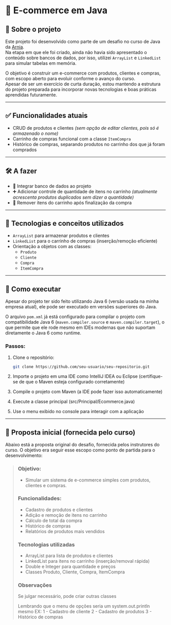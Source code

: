 # 🛒 E-commerce em Java

## 📌 Sobre o projeto

Este projeto foi desenvolvido como parte de um desafio no curso de Java da [Arnia](https://arnia.com.br/).  
Na etapa em que ele foi criado, ainda não havia sido apresentado o conteúdo sobre bancos de dados, por isso, utilizei `ArrayList` e `LinkedList` para simular tabelas em memória.

O objetivo é construir um e-commerce com produtos, clientes e compras, com escopo aberto para evoluir conforme o avanço do curso.  
Apesar de ser um exercício de curta duração, estou mantendo a estrutura do projeto preparada para incorporar novas tecnologias e boas práticas aprendidas futuramente.

---

## ✅ Funcionalidades atuais

- CRUD de produtos e clientes *(sem opção de editar clientes, pois só é armazenado o nome)*
- Carrinho de compras funcional com a classe `ItemCompra`
- Histórico de compras, separando produtos no carrinho dos que já foram comprados

---

## 🛠️ A fazer

- 🔗 Integrar banco de dados ao projeto  
- ➕ Adicionar controle de quantidade de itens no carrinho  *(atualmente acrescenta produtos duplicados sem dizer a quantidade)*
- 🧹 Remover itens do carrinho após finalização da compra  

---

## 🧪 Tecnologias e conceitos utilizados

- `ArrayList` para armazenar produtos e clientes  
- `LinkedList` para o carrinho de compras (inserção/remoção eficiente)  
- Orientação a objetos com as classes:
  - `Produto`
  - `Cliente`
  - `Compra`
  - `ItemCompra`

---

## 🚀 Como executar

Apesar do projeto ter sido feito utilizando Java 6 (versão usada na minha empresa atual), ele pode ser executado em versões superiores do Java.

O arquivo `pom.xml` já está configurado para compilar o projeto com compatibilidade Java 6 (`maven.compiler.source` e `maven.compiler.target`), o que permite que ele rode mesmo em IDEs modernas que não suportam diretamente o Java 6 como runtime.

### Passos:

1. Clone o repositório:
   ```bash
   git clone https://github.com/seu-usuario/seu-repositorio.git

2. Importe o projeto em uma IDE como IntelliJ IDEA ou Eclipse
(certifique-se de que o Maven esteja configurado corretamente)

3. Compile o projeto com Maven (a IDE pode fazer isso automaticamente)

4. Execute a classe principal (src/Principal/Ecommerce.java)

5. Use o menu exibido no console para interagir com a aplicação

---

## 🧾 Proposta inicial (fornecida pelo curso)

Abaixo está a proposta original do desafio, fornecida pelos instrutores do curso.
O objetivo era seguir esse escopo como ponto de partida para o desenvolvimento:

> ### Objetivo:
> - Simular um sistema de e-commerce simples com produtos, clientes e compras.
> 
> ### Funcionalidades:
> - Cadastro de produtos e clientes
> - Adição e remoção de itens no carrinho
> - Cálculo de total da compra
> - Histórico de compras
> - Relatórios de produtos mais vendidos
> 
> ### Tecnologias utilizadas
> - ArrayList para lista de produtos e clientes
> - LinkedList para itens no carrinho (inserção/removal rápida)
> - Double e Integer para quantidade e preços
> - Classes Produto, Cliente, Compra, ItemCompra
> 
> 
> ### Observações
> Se julgar necessário, pode criar outras classes
> 
> Lembrando que o menu de opções seria um system.out.println mesmo 
> EX:
> 1 - Cadastro de cliente
> 2 - Cadastro de produtos
> 3 - Histórico de compras
